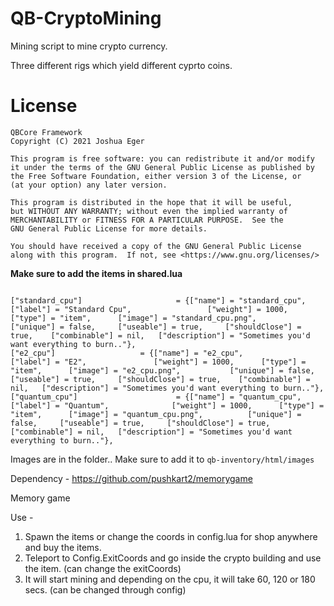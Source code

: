 # QB-CryptoMining

Mining script to mine crypto currency.

Three different rigs which yield different cyprto coins.

# License

    QBCore Framework
    Copyright (C) 2021 Joshua Eger

    This program is free software: you can redistribute it and/or modify
    it under the terms of the GNU General Public License as published by
    the Free Software Foundation, either version 3 of the License, or
    (at your option) any later version.

    This program is distributed in the hope that it will be useful,
    but WITHOUT ANY WARRANTY; without even the implied warranty of
    MERCHANTABILITY or FITNESS FOR A PARTICULAR PURPOSE.  See the
    GNU General Public License for more details.

    You should have received a copy of the GNU General Public License
    along with this program.  If not, see <https://www.gnu.org/licenses/>


**Make sure to add the items in shared.lua**

```
	
["standard_cpu"] 			 	 	 = {["name"] = "standard_cpu", 			  			["label"] = "Standard Cpu", 				["weight"] = 1000, 		["type"] = "item", 		["image"] = "standard_cpu.png", 			["unique"] = false, 	["useable"] = true, 	["shouldClose"] = true,    ["combinable"] = nil,   ["description"] = "Sometimes you'd want everything to burn.."},	
["e2_cpu"] 			 	 	 = {["name"] = "e2_cpu", 			  			["label"] = "E2", 				["weight"] = 1000, 		["type"] = "item", 		["image"] = "e2_cpu.png", 			["unique"] = false, 	["useable"] = true, 	["shouldClose"] = true,    ["combinable"] = nil,   ["description"] = "Sometimes you'd want everything to burn.."},	
["quantum_cpu"] 			 	 	 = {["name"] = "quantum_cpu", 			  			["label"] = "Quantum", 				["weight"] = 1000, 		["type"] = "item", 		["image"] = "quantum_cpu.png", 			["unique"] = false, 	["useable"] = true, 	["shouldClose"] = true,    ["combinable"] = nil,   ["description"] = "Sometimes you'd want everything to burn.."},

```

Images are in the folder.. Make sure to add it to ```qb-inventory/html/images```

Dependency - https://github.com/pushkart2/memorygame

Memory game


Use -
1. Spawn the items or change the coords in config.lua for shop anywhere and buy the items.
2. Teleport to Config.ExitCoords and go inside the crypto building and use the item. (can change the exitCoords)
3. It will start mining and depending on the cpu, it will take 60, 120 or 180 secs. (can be changed through config)
